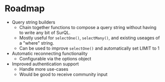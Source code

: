 # Roadmap

- Query string builders
	- Chain together functions to compose a query string without having to write any bit of SurQL.
	- Mostly useful for `selectOne()`, `selectMany()`, and existing useages of a "where" string.
	- Can be used to improve `selectOne()` and automatically set LIMIT to 1
- Automatic reconnecting functionality
	- Configurable via the options object
- Improved authentication support
	- Handle more use-cases
	- Would be good to receive community input